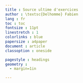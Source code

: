 ```yaml
---
title : Source ultime d'exercices
author : \textsc{Delhomme} Fabien
lang : fr
toc : toc
fontsize : 11pt
linestretch : 1
colorlinks : blue
papersize : a4paper
document : article
classoption : oneside

pagestyle : headings
geometry :
  - margin=1in

---
```




